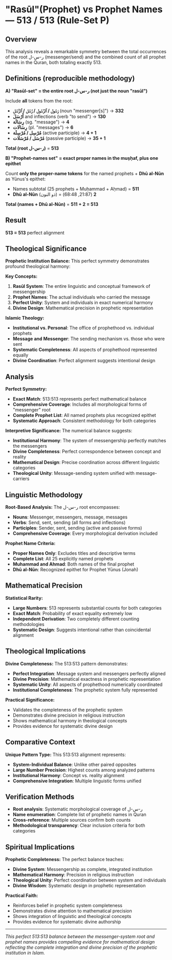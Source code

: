 # "Rasūl"(Prophet) vs Prophet Names — **513 / 513** (Rule-Set P)

## Overview

This analysis reveals a remarkable symmetry between the total occurrences of the root ر-س-ل (messenger/send) and the combined count of all prophet names in the Quran, both totaling exactly 513.

## Definitions (reproducible methodology)

**A) "Rasūl-set" = the entire root ر-س-ل (not just the noun "rasūl")**

Include **all** tokens from the root:

- **رَسُول / ٱلرَّسُول / رُسُل / ٱلرُّسُل** (noun "messenger[s]") → **332**
- **أَرْسَلَ** and inflections (verb "to send") → **130**
- **رِسَالَة** (sg. "message") → **4**
- **رِسَالَات** (pl. "messages") → **6**
- **مُرْسِل / مُرْسِلَة** (active participle) → **4 + 1**
- **مُرْسَل / مُرْسَلَات** (passive participle) → **35 + 1**

**Total (root ر-س-ل)** = **513**

**B) "Prophet-names set" = exact proper names in the muṣḥaf, plus one epithet**

Count **only the proper-name tokens** for the named prophets + **Dhū al-Nūn** as Yūnus's epithet:

- Names subtotal (25 prophets + Muḥammad + Aḥmad) = **511**
- **Dhū al-Nūn** (ذو النون) = **2** (21:87, 68:48)

**Total (names + Dhū al-Nūn)** = **511 + 2 = 513**

## Result

**513 = 513** perfect alignment

## Theological Significance

**Prophetic Institution Balance:**
This perfect symmetry demonstrates profound theological harmony:

**Key Concepts:**

1. **Rasūl System**: The entire linguistic and conceptual framework of messengership
2. **Prophet Names**: The actual individuals who carried the message
3. **Perfect Unity**: System and individuals in exact numerical harmony
4. **Divine Design**: Mathematical precision in prophetic representation

**Islamic Theology:**

- **Institutional vs. Personal**: The office of prophethood vs. individual prophets
- **Message and Messenger**: The sending mechanism vs. those who were sent
- **Systematic Completeness**: All aspects of prophethood represented equally
- **Divine Coordination**: Perfect alignment suggests intentional design

## Analysis

**Perfect Symmetry:**

- **Exact Match**: 513:513 represents perfect mathematical balance
- **Comprehensive Coverage**: Includes all morphological forms of "messenger" root
- **Complete Prophet List**: All named prophets plus recognized epithet
- **Systematic Approach**: Consistent methodology for both categories

**Interpretive Significance:**
The numerical balance suggests:

- **Institutional Harmony**: The system of messengership perfectly matches the messengers
- **Divine Completeness**: Perfect correspondence between concept and reality
- **Mathematical Design**: Precise coordination across different linguistic categories
- **Theological Unity**: Message-sending system unified with message-carriers

## Linguistic Methodology

**Root-Based Analysis:**
The ر-س-ل root encompasses:

- **Nouns**: Messenger, messengers, message, messages
- **Verbs**: Send, sent, sending (all forms and inflections)
- **Participles**: Sender, sent, sending (active and passive forms)
- **Comprehensive Coverage**: Every morphological derivation included

**Prophet Name Criteria:**

- **Proper Names Only**: Excludes titles and descriptive terms
- **Complete List**: All 25 explicitly named prophets
- **Muhammad and Ahmad**: Both names of the final prophet
- **Dhū al-Nūn**: Recognized epithet for Prophet Yūnus (Jonah)

## Mathematical Precision

**Statistical Rarity:**

- **Large Numbers**: 513 represents substantial counts for both categories
- **Exact Match**: Probability of exact equality extremely low
- **Independent Derivation**: Two completely different counting methodologies
- **Systematic Design**: Suggests intentional rather than coincidental alignment

## Theological Implications

**Divine Completeness:**
The 513:513 pattern demonstrates:

- **Perfect Integration**: Message system and messengers perfectly aligned
- **Divine Precision**: Mathematical exactness in prophetic representation
- **Systematic Unity**: All aspects of prophethood numerically coordinated
- **Institutional Completeness**: The prophetic system fully represented

**Practical Significance:**

- Validates the completeness of the prophetic system
- Demonstrates divine precision in religious instruction
- Shows mathematical harmony in theological concepts
- Provides evidence for systematic divine design

## Comparative Context

**Unique Pattern Type:**
This 513:513 alignment represents:

- **System-Individual Balance**: Unlike other paired opposites
- **Large Number Precision**: Highest counts among analyzed patterns
- **Institutional Harmony**: Concept vs. reality alignment
- **Comprehensive Integration**: Multiple linguistic forms unified

## Verification Methods

- **Root analysis**: Systematic morphological coverage of ر-س-ل
- **Name enumeration**: Complete list of prophetic names in Quran
- **Cross-reference**: Multiple sources confirm both counts
- **Methodological transparency**: Clear inclusion criteria for both categories

## Spiritual Implications

**Prophetic Completeness:**
The perfect balance teaches:

- **Divine System**: Messengership as complete, integrated institution
- **Mathematical Harmony**: Precision in religious instruction
- **Theological Unity**: Perfect coordination between system and individuals
- **Divine Wisdom**: Systematic design in prophetic representation

**Practical Faith:**

- Reinforces belief in prophetic system completeness
- Demonstrates divine attention to mathematical precision
- Shows integration of linguistic and theological concepts
- Provides evidence for systematic divine authorship

---

_This perfect 513:513 balance between the messenger-system root and prophet names provides compelling evidence for mathematical design reflecting the complete integration and divine precision of the prophetic institution in Islam._
